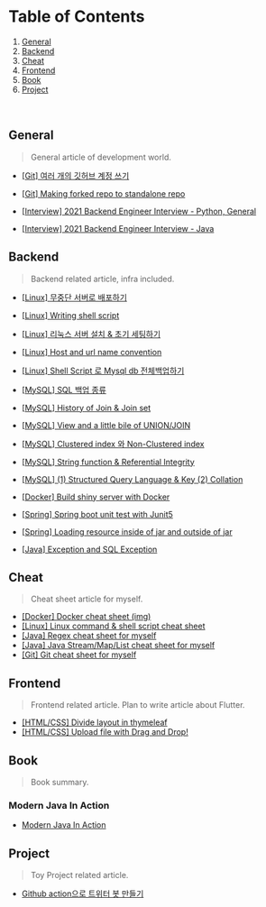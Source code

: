 # Table of Contents 
1. [General](#general)
2. [Backend](#backend)
3. [Cheat](#cheat)
4. [Frontend](#frontend)
5. [Book](#book)
6. [Project](#project)






<br>


## General
> General article of development world.
- [[Git] 여러 개의 깃허브 계정 쓰기](https://https://https://leeleelee3264.github.io/old-blog/general/2022/01/12/git-multi-account.html)
- [[Git] Making forked repo to standalone repo](https://https://https://leeleelee3264.github.io/old-blog/general/2020/09/17/git-forked-repo-commit.html)


- [[Interview] 2021 Backend Engineer Interview - Python, General](https://https://https://leeleelee3264.github.io/old-blog/general/2021/12/02/interview-python.html)
- [[Interview] 2021 Backend Engineer Interview - Java](https://https://https://leeleelee3264.github.io/old-blog/general/2021/12/02/interview-java.html)


## Backend 
> Backend related article, infra included.
- [[Linux] 무중단 서버로 배포하기](https://https://https://leeleelee3264.github.io/old-blog/backend/2021/03/15/blue-green-deploy.html)
- [[Linux] Writing shell script](https://https://https://leeleelee3264.github.io/old-blog/backend/2021/01/05/linux-writing-shell-script.html)
- [[Linux] 리눅스 서버 설치 & 초기 세팅하기](https://https://https://leeleelee3264.github.io/old-blog/backend/2021/04/16/linux-server-init-setting.html)
- [[Linux] Host and url name convention](https://https://https://leeleelee3264.github.io/old-blog/backend/2021/01/13/linux-host-name-convention.html)
- [[Linux] Shell Script 로 Mysql db 전체백업하기](https://https://https://leeleelee3264.github.io/old-blog/backend/2021/09/09/linux-shell-db-backup.html)


- [[MySQL] SQL 백업 종류](https://https://https://leeleelee3264.github.io/old-blog/backend/2021/07/21/mysql-backup.html)
- [[MySQL] History of Join & Join set](https://https://https://leeleelee3264.github.io/old-blog/backend/2021/07/14/mysql-history-of-join-and-join-set.html)
- [[MySQL] View and a little bile of UNION/JOIN](https://https://https://leeleelee3264.github.io/old-blog/backend/2020/10/27/sql-view-union-join.html)
- [[MySQL] Clustered index 와 Non-Clustered index](https://https://https://leeleelee3264.github.io/old-blog/backend/2021/06/21/mysql-index.html)
- [[MySQL] String function & Referential Integrity](https://https://https://leeleelee3264.github.io/old-blog/backend/2021/07/08/mysql-stringfunction-and-referential-integrity.html)
- [[MySQL] (1) Structured Query Language & Key (2) Collation](https://https://https://leeleelee3264.github.io/old-blog/backend/2021/06/30/mysql-sql-and-key-and-collation.html)


- [[Docker] Build shiny server with Docker](https://https://https://leeleelee3264.github.io/old-blog/backend/2021/01/30/build-server-with-docker.html)


- [[Spring] Spring boot unit test with Junit5](https://https://https://leeleelee3264.github.io/old-blog/backend/2021/01/26/spring-unit-test.html)
- [[Spring] Loading resource inside of jar and outside of jar](https://https://https://leeleelee3264.github.io/old-blog/backend/2021/01/08/spring-resource-load.html)
- [[Java] Exception and SQL Exception](https://https://https://leeleelee3264.github.io/old-blog/backend/2020/09/18/java-checkunckeck-exception.html)


## Cheat 
> Cheat sheet article for myself.
- [[Docker] Docker cheat sheet (img)](https://https://https://leeleelee3264.github.io/old-blog/cheat/2021/01/30/docker-cheet-sheet.html)
- [[Linux] Linux command & shell script cheat sheet](https://https://https://leeleelee3264.github.io/old-blog/cheat/2020/12/12/linux-cheat-sheet.html)
- [[Java] Regex cheat sheet for myself](https://https://https://leeleelee3264.github.io/old-blog/cheat/2020/09/24/java-regex-cheat-sheet.html)
- [[Java] Java Stream/Map/List cheat sheet for myself](https://https://https://leeleelee3264.github.io/old-blog/cheat/2020/09/24/java-stream-cheat-sheet.html)
- [[Git] Git cheat sheet for myself](https://https://https://leeleelee3264.github.io/old-blog/cheat/2020/09/24/git-cheat-sheet.html)


## Frontend 
> Frontend related article. Plan to write article about Flutter.
- [[HTML/CSS] Divide layout in thymeleaf](https://https://https://leeleelee3264.github.io/old-blog/frontend/2020/10/25/front-thymeleaf-layout.html)
- [[HTML/CSS] Upload file with Drag and Drop!](https://https://https://leeleelee3264.github.io/old-blog/frontend/2020/10/14/front-dropdown-file.html)


## Book 
> Book summary. 
### Modern Java In Action 
- [Modern Java In Action](https://https://https://leeleelee3264.github.io/old-blog/book/2021/02/14/java-in-action-part1.html)


## Project 
> Toy Project related article. 
- [Github action으로 트위터 봇 만들기](https://https://https://leeleelee3264.github.io/old-blog/project/2021/04/16/twitterbot-with-git-action.html)

